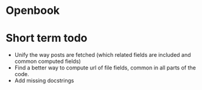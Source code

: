 # Openbook


# Short term todo
* Unify the way posts are fetched (which related fields are included and common computed fields)
* Find a better way to compute url of file fields, common in all parts of the code.
* Add missing docstrings